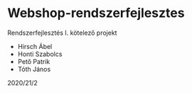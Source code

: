# Webshop-rendszerfejlesztes
Rendszerfejlesztés I. kötelező projekt

- Hirsch Ábel
- Honti Szabolcs
- Pető Patrik
- Tóth János

2020/21/2
